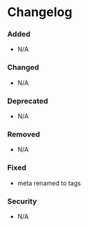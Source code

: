 # Changelog

### Added
- N/A

### Changed
- N/A

### Deprecated
- N/A

### Removed
- N/A

### Fixed
- meta renamed to tags

### Security
- N/A
